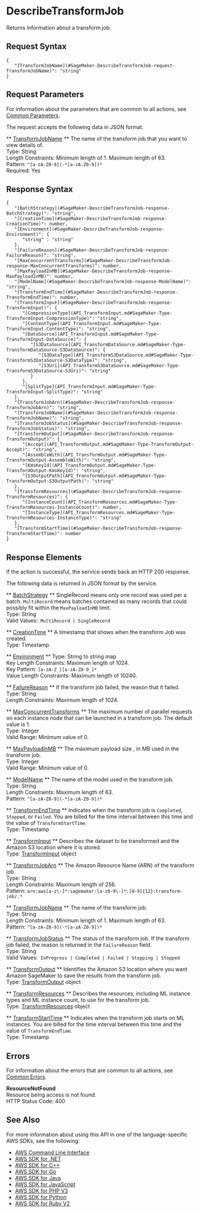 # DescribeTransformJob<a name="API_DescribeTransformJob"></a>

Returns information about a transform job\.

## Request Syntax<a name="API_DescribeTransformJob_RequestSyntax"></a>

```
{
   "[TransformJobName](#SageMaker-DescribeTransformJob-request-TransformJobName)": "string"
}
```

## Request Parameters<a name="API_DescribeTransformJob_RequestParameters"></a>

For information about the parameters that are common to all actions, see [Common Parameters](CommonParameters.md)\.

The request accepts the following data in JSON format\.

 ** [TransformJobName](#API_DescribeTransformJob_RequestSyntax) **   <a name="SageMaker-DescribeTransformJob-request-TransformJobName"></a>
The name of the transform job that you want to view details of\.  
Type: String  
Length Constraints: Minimum length of 1\. Maximum length of 63\.  
Pattern: `^[a-zA-Z0-9](-*[a-zA-Z0-9])*`   
Required: Yes

## Response Syntax<a name="API_DescribeTransformJob_ResponseSyntax"></a>

```
{
   "[BatchStrategy](#SageMaker-DescribeTransformJob-response-BatchStrategy)": "string",
   "[CreationTime](#SageMaker-DescribeTransformJob-response-CreationTime)": number,
   "[Environment](#SageMaker-DescribeTransformJob-response-Environment)": { 
      "string" : "string" 
   },
   "[FailureReason](#SageMaker-DescribeTransformJob-response-FailureReason)": "string",
   "[MaxConcurrentTransforms](#SageMaker-DescribeTransformJob-response-MaxConcurrentTransforms)": number,
   "[MaxPayloadInMB](#SageMaker-DescribeTransformJob-response-MaxPayloadInMB)": number,
   "[ModelName](#SageMaker-DescribeTransformJob-response-ModelName)": "string",
   "[TransformEndTime](#SageMaker-DescribeTransformJob-response-TransformEndTime)": number,
   "[TransformInput](#SageMaker-DescribeTransformJob-response-TransformInput)": { 
      "[CompressionType](API_TransformInput.md#SageMaker-Type-TransformInput-CompressionType)": "string",
      "[ContentType](API_TransformInput.md#SageMaker-Type-TransformInput-ContentType)": "string",
      "[DataSource](API_TransformInput.md#SageMaker-Type-TransformInput-DataSource)": { 
         "[S3DataSource](API_TransformDataSource.md#SageMaker-Type-TransformDataSource-S3DataSource)": { 
            "[S3DataType](API_TransformS3DataSource.md#SageMaker-Type-TransformS3DataSource-S3DataType)": "string",
            "[S3Uri](API_TransformS3DataSource.md#SageMaker-Type-TransformS3DataSource-S3Uri)": "string"
         }
      },
      "[SplitType](API_TransformInput.md#SageMaker-Type-TransformInput-SplitType)": "string"
   },
   "[TransformJobArn](#SageMaker-DescribeTransformJob-response-TransformJobArn)": "string",
   "[TransformJobName](#SageMaker-DescribeTransformJob-response-TransformJobName)": "string",
   "[TransformJobStatus](#SageMaker-DescribeTransformJob-response-TransformJobStatus)": "string",
   "[TransformOutput](#SageMaker-DescribeTransformJob-response-TransformOutput)": { 
      "[Accept](API_TransformOutput.md#SageMaker-Type-TransformOutput-Accept)": "string",
      "[AssembleWith](API_TransformOutput.md#SageMaker-Type-TransformOutput-AssembleWith)": "string",
      "[KmsKeyId](API_TransformOutput.md#SageMaker-Type-TransformOutput-KmsKeyId)": "string",
      "[S3OutputPath](API_TransformOutput.md#SageMaker-Type-TransformOutput-S3OutputPath)": "string"
   },
   "[TransformResources](#SageMaker-DescribeTransformJob-response-TransformResources)": { 
      "[InstanceCount](API_TransformResources.md#SageMaker-Type-TransformResources-InstanceCount)": number,
      "[InstanceType](API_TransformResources.md#SageMaker-Type-TransformResources-InstanceType)": "string"
   },
   "[TransformStartTime](#SageMaker-DescribeTransformJob-response-TransformStartTime)": number
}
```

## Response Elements<a name="API_DescribeTransformJob_ResponseElements"></a>

If the action is successful, the service sends back an HTTP 200 response\.

The following data is returned in JSON format by the service\.

 ** [BatchStrategy](#API_DescribeTransformJob_ResponseSyntax) **   <a name="SageMaker-DescribeTransformJob-response-BatchStrategy"></a>
SingleRecord means only one record was used per a batch\. `MultiRecord` means batches contained as many records that could possibly fit within the `MaxPayloadInMB` limit\.  
Type: String  
Valid Values:` MultiRecord | SingleRecord` 

 ** [CreationTime](#API_DescribeTransformJob_ResponseSyntax) **   <a name="SageMaker-DescribeTransformJob-response-CreationTime"></a>
A timestamp that shows when the transform Job was created\.  
Type: Timestamp

 ** [Environment](#API_DescribeTransformJob_ResponseSyntax) **   <a name="SageMaker-DescribeTransformJob-response-Environment"></a>
Type: String to string map  
Key Length Constraints: Maximum length of 1024\.  
Key Pattern: `[a-zA-Z_][a-zA-Z0-9_]*`   
Value Length Constraints: Maximum length of 10240\.

 ** [FailureReason](#API_DescribeTransformJob_ResponseSyntax) **   <a name="SageMaker-DescribeTransformJob-response-FailureReason"></a>
If the transform job failed, the reason that it failed\.  
Type: String  
Length Constraints: Maximum length of 1024\.

 ** [MaxConcurrentTransforms](#API_DescribeTransformJob_ResponseSyntax) **   <a name="SageMaker-DescribeTransformJob-response-MaxConcurrentTransforms"></a>
The maximum number of parallel requests on each instance node that can be launched in a transform job\. The default value is 1\.  
Type: Integer  
Valid Range: Minimum value of 0\.

 ** [MaxPayloadInMB](#API_DescribeTransformJob_ResponseSyntax) **   <a name="SageMaker-DescribeTransformJob-response-MaxPayloadInMB"></a>
The maximum payload size , in MB used in the transform job\.  
Type: Integer  
Valid Range: Minimum value of 0\.

 ** [ModelName](#API_DescribeTransformJob_ResponseSyntax) **   <a name="SageMaker-DescribeTransformJob-response-ModelName"></a>
The name of the model used in the transform job\.  
Type: String  
Length Constraints: Maximum length of 63\.  
Pattern: `^[a-zA-Z0-9](-*[a-zA-Z0-9])*` 

 ** [TransformEndTime](#API_DescribeTransformJob_ResponseSyntax) **   <a name="SageMaker-DescribeTransformJob-response-TransformEndTime"></a>
Indicates when the transform job is `Completed`, `Stopped`, or `Failed`\. You are billed for the time interval between this time and the value of `TransformStartTime`\.  
Type: Timestamp

 ** [TransformInput](#API_DescribeTransformJob_ResponseSyntax) **   <a name="SageMaker-DescribeTransformJob-response-TransformInput"></a>
Describes the dataset to be transformed and the Amazon S3 location where it is stored\.  
Type: [TransformInput](API_TransformInput.md) object

 ** [TransformJobArn](#API_DescribeTransformJob_ResponseSyntax) **   <a name="SageMaker-DescribeTransformJob-response-TransformJobArn"></a>
The Amazon Resource Name \(ARN\) of the transform job\.  
Type: String  
Length Constraints: Maximum length of 256\.  
Pattern: `arn:aws[a-z\-]*:sagemaker:[a-z0-9\-]*:[0-9]{12}:transform-job/.*` 

 ** [TransformJobName](#API_DescribeTransformJob_ResponseSyntax) **   <a name="SageMaker-DescribeTransformJob-response-TransformJobName"></a>
The name of the transform job\.  
Type: String  
Length Constraints: Minimum length of 1\. Maximum length of 63\.  
Pattern: `^[a-zA-Z0-9](-*[a-zA-Z0-9])*` 

 ** [TransformJobStatus](#API_DescribeTransformJob_ResponseSyntax) **   <a name="SageMaker-DescribeTransformJob-response-TransformJobStatus"></a>
The status of the transform job\. If the transform job failed, the reason is returned in the `FailureReason` field\.  
Type: String  
Valid Values:` InProgress | Completed | Failed | Stopping | Stopped` 

 ** [TransformOutput](#API_DescribeTransformJob_ResponseSyntax) **   <a name="SageMaker-DescribeTransformJob-response-TransformOutput"></a>
Identifies the Amazon S3 location where you want Amazon SageMaker to save the results from the transform job\.  
Type: [TransformOutput](API_TransformOutput.md) object

 ** [TransformResources](#API_DescribeTransformJob_ResponseSyntax) **   <a name="SageMaker-DescribeTransformJob-response-TransformResources"></a>
Describes the resources, including ML instance types and ML instance count, to use for the transform job\.  
Type: [TransformResources](API_TransformResources.md) object

 ** [TransformStartTime](#API_DescribeTransformJob_ResponseSyntax) **   <a name="SageMaker-DescribeTransformJob-response-TransformStartTime"></a>
Indicates when the transform job starts on ML instances\. You are billed for the time interval between this time and the value of `TransformEndTime`\.  
Type: Timestamp

## Errors<a name="API_DescribeTransformJob_Errors"></a>

For information about the errors that are common to all actions, see [Common Errors](CommonErrors.md)\.

 **ResourceNotFound**   
Resource being access is not found\.  
HTTP Status Code: 400

## See Also<a name="API_DescribeTransformJob_SeeAlso"></a>

For more information about using this API in one of the language\-specific AWS SDKs, see the following:
+  [AWS Command Line Interface](https://docs.aws.amazon.com/goto/aws-cli/sagemaker-2017-07-24/DescribeTransformJob) 
+  [AWS SDK for \.NET](https://docs.aws.amazon.com/goto/DotNetSDKV3/sagemaker-2017-07-24/DescribeTransformJob) 
+  [AWS SDK for C\+\+](https://docs.aws.amazon.com/goto/SdkForCpp/sagemaker-2017-07-24/DescribeTransformJob) 
+  [AWS SDK for Go](https://docs.aws.amazon.com/goto/SdkForGoV1/sagemaker-2017-07-24/DescribeTransformJob) 
+  [AWS SDK for Java](https://docs.aws.amazon.com/goto/SdkForJava/sagemaker-2017-07-24/DescribeTransformJob) 
+  [AWS SDK for JavaScript](https://docs.aws.amazon.com/goto/AWSJavaScriptSDK/sagemaker-2017-07-24/DescribeTransformJob) 
+  [AWS SDK for PHP V3](https://docs.aws.amazon.com/goto/SdkForPHPV3/sagemaker-2017-07-24/DescribeTransformJob) 
+  [AWS SDK for Python](https://docs.aws.amazon.com/goto/boto3/sagemaker-2017-07-24/DescribeTransformJob) 
+  [AWS SDK for Ruby V2](https://docs.aws.amazon.com/goto/SdkForRubyV2/sagemaker-2017-07-24/DescribeTransformJob) 